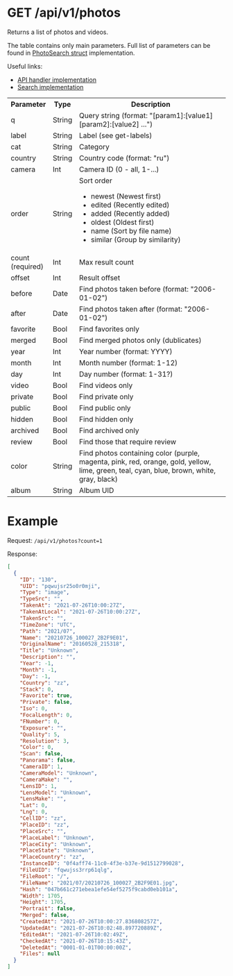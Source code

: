 # GET /api/v1/photos
Returns a list of photos and videos.

The table contains only main parameters. Full list of parameters can be found in [PhotoSearch struct](https://github.com/photoprism/photoprism/blob/ab40583c9a692730c57d4e9f5f1cd581daeed4c1/internal/form/photo_search.go#L8) implementation.

Useful links:
- [API handler implementation](https://github.com/photoprism/photoprism/blob/ab40583c9a692730c57d4e9f5f1cd581daeed4c1/internal/api/photo_search.go#L27)
- [Search implementation](https://github.com/photoprism/photoprism/blob/ab40583c9a692730c57d4e9f5f1cd581daeed4c1/internal/query/photo_search.go) 


<table>
  <tbody>
    <tr>
      <th align="center">Parameter</th>
      <th align="center">Type</th>
      <th align="center">Description</th>
    </tr>
    <tr>
      <td>q</td>
      <td>String</td>
      <td>Query string (format: "[param1]:[value1] [param2]:[value2] ...")</td>
    </tr>
    <tr>
      <td>label</td>
      <td>String</td>
      <td>Label (see get-labels)</td>
    </tr>
    <tr>
      <td>cat</td>
      <td>String</td>
      <td>Category</td>
    </tr>
    <tr>
      <td>country</td>
      <td>String</td>
      <td>Country code (format: "ru")</td>
    </tr>
    <tr>
      <td>camera</td>
      <td>Int</td>
      <td>Camera ID (0 - all, 1-...)</td>
    </tr>
    <tr>
      <td>order</td>
      <td>String</td>
      <td>
        Sort order
        <ul>
          <li>newest (Newest first)</li>
          <li>edited (Recently edited)</li>
          <li>added (Recently added)</li>
          <li>oldest (Oldest first)</li>
          <li>name (Sort by file name)</li>
          <li>similar (Group by similarity)</li>
        </ul>
      </td>
    </tr>
    <tr>
      <td>count <br> (required)</td>
      <td>Int</td>
      <td>Max result count</td>
    </tr>
    <tr>
      <td>offset</td>
      <td>Int</td>
      <td>Result offset</td>
    </tr>
    <tr>
      <td>before</td>
      <td>Date</td>
      <td>Find photos taken before (format: "2006-01-02")</td>
    </tr>
    <tr>
      <td>after</td>
      <td>Date</td>
      <td>Find photos taken after (format: "2006-01-02")</td>
    </tr>
    <tr>
      <td>favorite</td>
      <td>Bool</td>
      <td>Find favorites only</td>
    </tr>
    <tr>
      <td>merged</td>
      <td>Bool</td>
      <td>Find merged photos only (dublicates)</td>
    </tr>
    <tr>
      <td>year</td>
      <td>Int</td>
      <td>Year number (format: YYYY)</td>
    </tr>
    <tr>
      <td>month</td>
      <td>Int</td>
      <td>Month number (format: 1-12)</td>
    </tr>
    <tr>
      <td>day</td>
      <td>Int</td>
      <td>Day number (format: 1-31?)</td>
    </tr>
    <tr>
      <td>video</td>
      <td>Bool</td>
      <td>Find videos only</td>
    </tr>
    <tr>
      <td>private</td>
      <td>Bool</td>
      <td>Find private only</td>
    </tr>
    <tr>
      <td>public</td>
      <td>Bool</td>
      <td>Find public only</td>
    </tr>
    <tr>
      <td>hidden</td>
      <td>Bool</td>
      <td>Find hidden only</td>
    </tr>
    <tr>
      <td>archived</td>
      <td>Bool</td>
      <td>Find archived only</td>
    </tr>
    <tr>
      <td>review</td>
      <td>Bool</td>
      <td>Find those that require review</td>
    </tr>
    <tr>
      <td>color</td>
      <td>String</td>
      <td>
        Find photos containing color (purple, magenta, pink, red, orange, gold, yellow, lime, green, teal, cyan, blue, brown, white, gray, black)
      </td>
    </tr>
    <tr>
      <td>album</td>
      <td>String</td>
      <td>Album UID</td>
    </tr>
  </tbody>
</table> 


# Example
Request: `/api/v1/photos?count=1`

Response:
```json
[
  {
    "ID": "130",
    "UID": "pqwujsr25o0r0mji",
    "Type": "image",
    "TypeSrc": "",
    "TakenAt": "2021-07-26T10:00:27Z",
    "TakenAtLocal": "2021-07-26T10:00:27Z",
    "TakenSrc": "",
    "TimeZone": "UTC",
    "Path": "2021/07",
    "Name": "20210726_100027_2B2F9E01",
    "OriginalName": "20160528_215318",
    "Title": "Unknown",
    "Description": "",
    "Year": -1,
    "Month": -1,
    "Day": -1,
    "Country": "zz",
    "Stack": 0,
    "Favorite": true,
    "Private": false,
    "Iso": 0,
    "FocalLength": 0,
    "FNumber": 0,
    "Exposure": "",
    "Quality": 5,
    "Resolution": 3,
    "Color": 0,
    "Scan": false,
    "Panorama": false,
    "CameraID": 1,
    "CameraModel": "Unknown",
    "CameraMake": "",
    "LensID": 1,
    "LensModel": "Unknown",
    "LensMake": "",
    "Lat": 0,
    "Lng": 0,
    "CellID": "zz",
    "PlaceID": "zz",
    "PlaceSrc": "",
    "PlaceLabel": "Unknown",
    "PlaceCity": "Unknown",
    "PlaceState": "Unknown",
    "PlaceCountry": "zz",
    "InstanceID": "0f4aff74-11c0-4f3e-b37e-9d1512799028",
    "FileUID": "fqwujss3rrp61qlg",
    "FileRoot": "/",
    "FileName": "2021/07/20210726_100027_2B2F9E01.jpg",
    "Hash": "047b661c271ebea1efe54ef5275f9cabd0eb101a",
    "Width": 1705,
    "Height": 1705,
    "Portrait": false,
    "Merged": false,
    "CreatedAt": "2021-07-26T10:00:27.836808257Z",
    "UpdatedAt": "2021-07-26T10:02:48.897720889Z",
    "EditedAt": "2021-07-26T10:02:49Z",
    "CheckedAt": "2021-07-26T10:15:43Z",
    "DeletedAt": "0001-01-01T00:00:00Z",
    "Files": null
  }
]
```